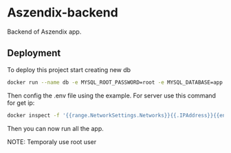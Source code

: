
# Aszendix-backend

Backend of Aszendix app.



## Deployment

To deploy this project start creating new db

```bash
docker run --name db -e MYSQL_ROOT_PASSWORD=root -e MYSQL_DATABASE=app -e MYSQL_USER=app -e MYSQL_PASSWORD=app -p 3306:3306 -p 33060:33060 -d mysql:8.0
```

Then config the .env file using the example. 
For server use this command for get ip:
```bash
docker inspect -f '{{range.NetworkSettings.Networks}}{{.IPAddress}}{{end}}' db
```

Then you can now run all the app.

NOTE: Temporaly use root user

